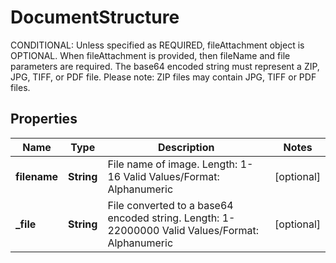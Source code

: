 

# DocumentStructure

CONDITIONAL: Unless specified as REQUIRED, fileAttachment object is OPTIONAL. When fileAttachment is provided, then fileName and file parameters are required. The base64 encoded string must represent a ZIP, JPG, TIFF, or PDF file. Please note: ZIP files may contain JPG, TIFF or PDF files.

## Properties

| Name | Type | Description | Notes |
|------------ | ------------- | ------------- | -------------|
|**filename** | **String** | File name of image.   Length: 1-16   Valid Values/Format: Alphanumeric |  [optional] |
|**_file** | **String** | File converted to a base64 encoded string.   Length: 1-22000000   Valid Values/Format: Alphanumeric |  [optional] |



